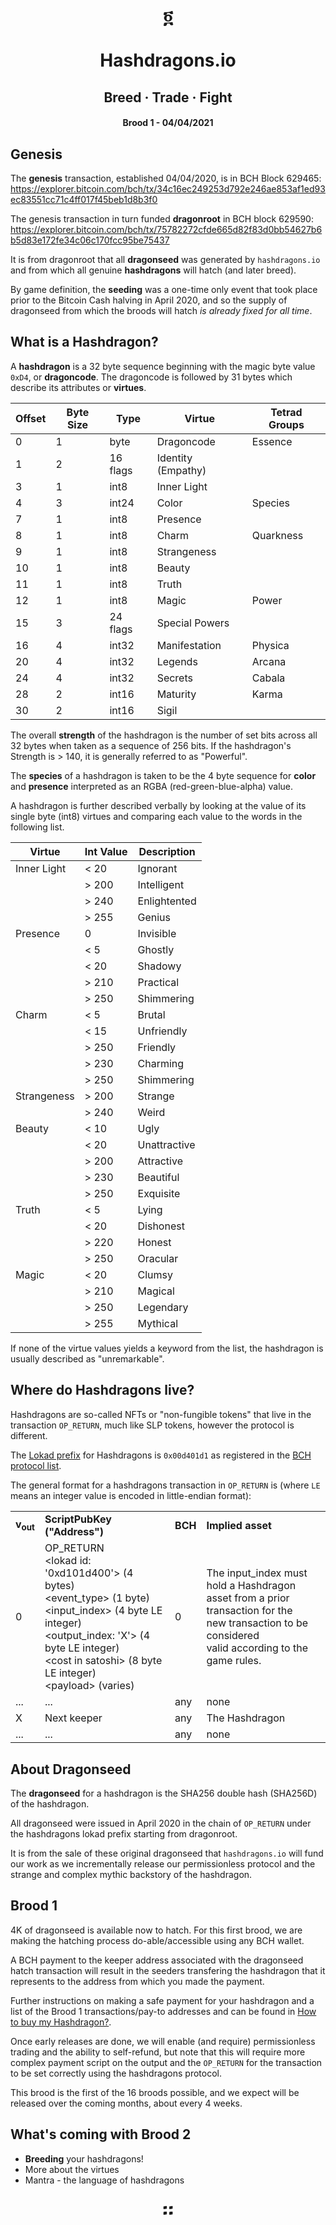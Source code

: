 # <div align="center">&#x136c;</div><br/><div align="center">Hashdragons.io</div>
## <div align="center">Breed &#xb7; Trade &#xb7; Fight</div>
#### <div align="center">Brood 1 - 04/04/2021</div>

## Genesis

The __genesis__ transaction, established 04/04/2020, is in BCH Block 629465:
https://explorer.bitcoin.com/bch/tx/34c16ec249253d792e246ae853af1ed93ec83551cc71c4ff017f45beb1d8b3f0

The genesis transaction in turn funded __dragonroot__ in BCH block 629590:
https://explorer.bitcoin.com/bch/tx/75782272cfde665d82f83d0bb54627b6b5d83e172fe34c06c170fcc95be75437

It is from dragonroot that all __dragonseed__ was generated by `hashdragons.io` and from which all genuine __hashdragons__ will hatch (and later breed).

By game definition, the __seeding__ was a one-time only event that took place prior to the Bitcoin Cash halving in April 2020, and so the supply of dragonseed from which the broods will hatch _is already fixed for all time_.

## What is a Hashdragon?
A __hashdragon__ is a 32 byte sequence beginning with the magic byte value `0xD4`, or __dragoncode__. The dragoncode is followed by 31 bytes which describe its attributes or __virtues__.

<!--svg xmlns="http://www.w3.org/2000/svg" viewBox="0 0 850 120" width="800">
	<g transform="translate(25,25)">
			<path fill="#fff" stroke="#000" stroke-width="1" d="M0,0 L800,0 800,50 0,50 Z"/>
			<text x="4" y="32" font-size="14pt">0xD4</text>
			<path fill="none" stroke="#000" stroke-width="1" d="M50,0 L50,50"/>
			<text x="320" y="32" font-size="16pt">Virtues (31 bytes)</text>
	</g>
</svg-->


<!--
<svg xmlns="http://www.w3.org/2000/svg" viewBox="0 0 850 100" width="800">
	<g transform="translate(25,25)">
			<path fill="#fff" stroke="#000" stroke-width="1" d="M0,0 L800,0 800,50 0,50 Z"/>
			<text x="35" y="20" font-size="11pt">0-3</text>
			<text x="20" y="38" font-size="11pt">Essence</text>
			<path fill="none" stroke="#000" stroke-width="1" d="M100,0 L100,50"/>
			<text x="137" y="20" font-size="11pt">4-7</text>
			<text x="124" y="38" font-size="11pt">Species</text>
			<path fill="none" stroke="#000" stroke-width="1" d="M200,0 L200,50"/>
			<text x="234" y="20" font-size="11pt">8-11</text>
			<text x="212" y="38" font-size="11pt">Quarkness</text>
			<path fill="none" stroke="#000" stroke-width="1" d="M300,0 L300,50"/>
			<text x="330" y="20" font-size="11pt">12-15</text>
			<text x="328" y="38" font-size="11pt">Power</text>
			<path fill="none" stroke="#000" stroke-width="1" d="M400,0 L400,50"/>
			<text x="430" y="20" font-size="11pt">16-19</text>
			<text x="422" y="38" font-size="11pt">Physica</text>
			<path fill="none" stroke="#000" stroke-width="1" d="M500,0 L500,50"/>
			<text x="526" y="20" font-size="11pt">20-23</text>
			<text x="523" y="38" font-size="11pt">Arcana</text>
			<path fill="none" stroke="#000" stroke-width="1" d="M600,0 L600,50"/>
			<text x="627" y="20" font-size="11pt">24-27</text>
			<text x="625" y="38" font-size="11pt">Cabala</text>
			<path fill="none" stroke="#000" stroke-width="1" d="M700,0 L700,50"/>
			<text x="728" y="20" font-size="11pt">28-31</text>
			<text x="726" y="38" font-size="11pt">Karma</text>
	</g>
</svg>
-->

|Offset|Byte Size|Type|Virtue|Tetrad Groups|
|-|-|-|-|-|
0|1|byte|Dragoncode|Essence
1|2|16 flags|Identity (Empathy)
3|1|int8|Inner Light
4|3|int24|Color|Species
7|1|int8|Presence									
8|1|int8|Charm|Quarkness
9|1|int8|Strangeness
10|1|int8|Beauty
11|1|int8|Truth
12|1|int8|Magic|Power
15|3|24 flags|Special Powers
16|4|int32|Manifestation|Physica
20|4|int32|Legends|Arcana
24|4|int32|Secrets|Cabala
28|2|int16|Maturity|Karma
30|2|int16|Sigil

The overall __strength__ of the hashdragon is the number of set bits across all 32 bytes when taken as a sequence of 256 bits. If the hashdragon's Strength is &gt; 140, it is generally referred to as "Powerful".

The __species__ of a hashdragon is taken to be the 4 byte sequence for __color__ and __presence__ interpreted as an RGBA (red-green-blue-alpha) value.

A hashdragon is further described verbally by looking at the value of its single byte (int8) virtues and comparing each value to the words in the following list.

|Virtue|Int Value|Description|
|-|-|-|
Inner Light|&lt; 20|Ignorant
&nbsp;|> 200|Intelligent
&nbsp;|> 240|Enlightented
&nbsp;|> 255|Genius
Presence|0|Invisible
&nbsp;|&lt;  5|Ghostly
&nbsp;|&lt; 20|Shadowy
&nbsp;|&gt; 210|Practical
&nbsp;|&gt; 250|Shimmering
Charm|&lt; 5|Brutal
&nbsp;|&lt; 15|Unfriendly
&nbsp;|&gt; 250|Friendly
&nbsp;|&gt; 230|Charming
&nbsp;|&gt; 250|Shimmering
Strangeness|&gt; 200|Strange
&nbsp;|&gt; 240|Weird
Beauty|&lt; 10|Ugly
&nbsp;|&lt; 20|Unattractive
&nbsp;|&gt; 200|Attractive
&nbsp;|&gt; 230|Beautiful
&nbsp;|&gt; 250|Exquisite
Truth|&lt; 5|Lying
&nbsp;|&lt; 20|Dishonest
&nbsp;|&gt; 220|Honest
&nbsp;|&gt; 250|Oracular
Magic|&lt; 20|Clumsy
&nbsp;|&gt; 210|Magical
&nbsp;|&gt; 250|Legendary
&nbsp;|&gt; 255|Mythical

If none of the virtue values yields a keyword from the list, the hashdragon is usually described as "unremarkable".

## Where do Hashdragons live?
Hashdragons are so-called NFTs or "non-fungible tokens" that live in the transaction `OP_RETURN`, much like SLP tokens, however the protocol is different.

The [Lokad prefix](https://upgradespecs.bitcoincashnode.org/op_return-prefix-guideline/) for Hashdragons is `0x00d401d1` as registered in the [BCH protocol list](https://github.com/bitcoincashorg/bitcoincash.org/blob/master/etc/protocols.csv).

The general format for a hashdragons transaction in `OP_RETURN` is (where `LE` means an integer value is encoded in little-endian format):
<table>
  <tr>
    <td><b>v<sub>out</sub></b></td>
    <td><b>ScriptPubKey ("Address")</b></td>
    <td><b>BCH</b></td>
    <td><b>Implied asset</b></td>
  </tr>
  <tr>
    <td>0</td>
    <td>OP_RETURN<BR>
&lt;lokad id: '0xd101d400'&gt; (4 bytes)<br/>
&lt;event_type&gt; (1 byte)<br/>
&lt;input_index&gt; (4 byte LE integer)<br/>
&lt;output_index: 'X'&gt; (4 byte LE integer)<br/>
&lt;cost in satoshi&gt; (8 byte LE integer)<br/>
&lt;payload&gt; (varies)<br/>
  <td>0</td>
  <td>
  The input_index must hold a Hashdragon<br/> asset from a prior transaction for the <br/>new transaction to be considered<br/> valid according to the game rules.</td>
  </tr>
  <tr>
    <td>...</td>
    <td>...</td>
    <td>any</td>
    <td>none</td>
  </tr>
  <tr>
    <td>X</td>
    <td>Next keeper</td>
    <td>any</td>
    <td>The Hashdragon</td>
  </tr>
  <tr>
    <td>...</td>
    <td>...</td>
    <td>any</td>
    <td>none</td>
  </tr>
  <tr>
 </table>

## About Dragonseed
The __dragonseed__ for a hashdragon is the SHA256 double hash (SHA256D) of the hashdragon.

All dragonseed were issued in April 2020 in the chain of `OP_RETURN` under the hashdragons lokad prefix starting from dragonroot.

It is from the sale of these original dragonseed that `hashdragons.io` will fund our work as we incrementally release our permissionless protocol and the strange and complex mythic backstory of the hashdragon.

## Brood 1
4K of dragonseed is available now to hatch. For this first brood, we are making the hatching process do-able/accessible using any BCH wallet.

A BCH payment to the keeper address associated with the dragonseed hatch transaction will result in the seeders transfering the hashdragon that it represents to the address from which you made the payment.

Further instructions on making a safe payment for your hashdragon and a list of the Brood 1 transactions/pay-to addresses and can be found in [How to buy my Hashdragon?](./brood1.md).

Once early releases are done, we will enable (and require) permissionless trading and the ability to self-refund, but note that this will require more complex payment script on the output and the `OP_RETURN` for the transaction to be set correctly using the hashdragons protocol.

This brood is the first of the 16 broods possible, and we expect will be released over the coming months, about every 4 weeks.

## What's coming with Brood 2
- __Breeding__ your hashdragons!
- More about the virtues
- Mantra - the language of hashdragons

<div align="center" style="font-size:30pt;">&#x1362;</div>
